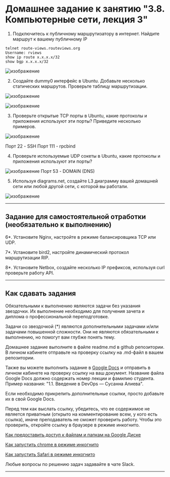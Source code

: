 # Домашнее задание к занятию "3.8. Компьютерные сети, лекция 3"

1. Подключитесь к публичному маршрутизатору в интернет. Найдите маршрут к вашему публичному IP
```
telnet route-views.routeviews.org
Username: rviews
show ip route x.x.x.x/32
show bgp x.x.x.x/32
```

![изображение](https://user-images.githubusercontent.com/89098193/142058768-4531d34d-fd4b-4d7d-9399-0ba3c9f81d40.png)



2. Создайте dummy0 интерфейс в Ubuntu. Добавьте несколько статических маршрутов. Проверьте таблицу маршрутизации.

![изображение](https://user-images.githubusercontent.com/89098193/142058795-5f571b49-6558-4f96-8934-2f7b1ae7b505.png)

![изображение](https://user-images.githubusercontent.com/89098193/142058811-dd2aadfd-83c5-486a-aa46-c6025ce5273a.png)



3. Проверьте открытые TCP порты в Ubuntu, какие протоколы и приложения используют эти порты? Приведите несколько примеров.

![изображение](https://user-images.githubusercontent.com/89098193/142058854-346bbbaa-cebd-45f0-9484-bcda730c7959.png)

Порт 22 - SSH
Порт 111 - rpcbind

4. Проверьте используемые UDP сокеты в Ubuntu, какие протоколы и приложения используют эти порты?

![изображение](https://user-images.githubusercontent.com/89098193/142058915-247fb9b7-981b-459c-836d-7794f7a1f025.png)
Порт 53 - DOMAIN (DNS)

5. Используя diagrams.net, создайте L3 диаграмму вашей домашней сети или любой другой сети, с которой вы работали. 

![изображение](https://user-images.githubusercontent.com/89098193/142058957-df224191-f663-4521-ae09-f343fa33e4be.png)


 ---
## Задание для самостоятельной отработки (необязательно к выполнению)

6*. Установите Nginx, настройте в режиме балансировщика TCP или UDP.

7*. Установите bird2, настройте динамический протокол маршрутизации RIP.

8*. Установите Netbox, создайте несколько IP префиксов, используя curl проверьте работу API.

 ---

## Как сдавать задания

Обязательными к выполнению являются задачи без указания звездочки. Их выполнение необходимо для получения зачета и диплома о профессиональной переподготовке.

Задачи со звездочкой (*) являются дополнительными задачами и/или задачами повышенной сложности. Они не являются обязательными к выполнению, но помогут вам глубже понять тему.

Домашнее задание выполните в файле readme.md в github репозитории. В личном кабинете отправьте на проверку ссылку на .md-файл в вашем репозитории.

Также вы можете выполнить задание в [Google Docs](https://docs.google.com/document/u/0/?tgif=d) и отправить в личном кабинете на проверку ссылку на ваш документ.
Название файла Google Docs должно содержать номер лекции и фамилию студента. Пример названия: "1.1. Введение в DevOps — Сусанна Алиева".

Если необходимо прикрепить дополнительные ссылки, просто добавьте их в свой Google Docs.

Перед тем как выслать ссылку, убедитесь, что ее содержимое не является приватным (открыто на комментирование всем, у кого есть ссылка), иначе преподаватель не сможет проверить работу. Чтобы это проверить, откройте ссылку в браузере в режиме инкогнито.

[Как предоставить доступ к файлам и папкам на Google Диске](https://support.google.com/docs/answer/2494822?hl=ru&co=GENIE.Platform%3DDesktop)

[Как запустить chrome в режиме инкогнито ](https://support.google.com/chrome/answer/95464?co=GENIE.Platform%3DDesktop&hl=ru)

[Как запустить  Safari в режиме инкогнито ](https://support.apple.com/ru-ru/guide/safari/ibrw1069/mac)

Любые вопросы по решению задач задавайте в чате Slack.

---

